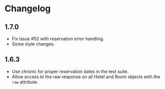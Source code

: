 Changelog
=========

1.7.0
-----

* Fix issue #52 with reservation error handling.
* Some style changes.

1.6.3
-----
* Use chronic for proper reservation dates in the test suite.
* Allow access to the raw response on all Hotel and Room objects with the `raw` attribute.
